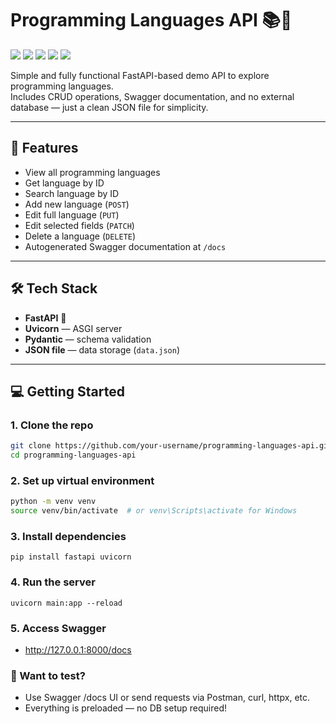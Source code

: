 # Programming Languages API 📚🔧
<img src="https://img.shields.io/badge/FastAPI-0.110.2-009688?style=flat-square&logo=fastapi&logoColor=white"> <img src="https://img.shields.io/badge/Uvicorn-0.29.0-000000?style=flat-square&logo=python&logoColor=white"> <img src="https://img.shields.io/badge/Python-3.11%2B-3776AB?style=flat-square&logo=python&logoColor=white"> <img src="https://img.shields.io/badge/Pydantic-2.x-6E5CAB?style=flat-square&logo=pydantic&logoColor=white"> <img src="https://img.shields.io/badge/JSON-Data%20Store-FFD700?style=flat-square&logo=json&logoColor=black">


Simple and fully functional FastAPI-based demo API to explore programming languages.  
Includes CRUD operations, Swagger documentation, and no external database — just a clean JSON file for simplicity.

---

## 🚀 Features

- View all programming languages
- Get language by ID
- Search language by ID
- Add new language (`POST`)
- Edit full language (`PUT`)
- Edit selected fields (`PATCH`)
- Delete a language (`DELETE`)
- Autogenerated Swagger documentation at `/docs`

---

## 🛠 Tech Stack

- **FastAPI** 🐍
- **Uvicorn** — ASGI server
- **Pydantic** — schema validation
- **JSON file** — data storage (`data.json`)

---

## 💻 Getting Started

### 1. Clone the repo

```bash
git clone https://github.com/your-username/programming-languages-api.git
cd programming-languages-api
```
### 2. Set up virtual environment
```bash
python -m venv venv
source venv/bin/activate  # or venv\Scripts\activate for Windows
```
### 3. Install dependencies
```
pip install fastapi uvicorn
```

### 4. Run the server
```
uvicorn main:app --reload

```

### 5. Access Swagger
- http://127.0.0.1:8000/docs

### 🧪 Want to test?
- Use Swagger /docs UI or send requests via Postman, curl, httpx, etc.
- Everything is preloaded — no DB setup required!
